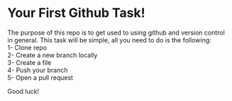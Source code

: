 # Your First Github Task!
The purpose of this repo is to get used to using github and version control in general. This task will be simple, all you need to do is the following:
<br>
1- Clone repo
<br>
2- Create a new branch locally
<br>
3- Create a file
<br>
4- Push your branch
<br>
5- Open a pull request

Good luck!
